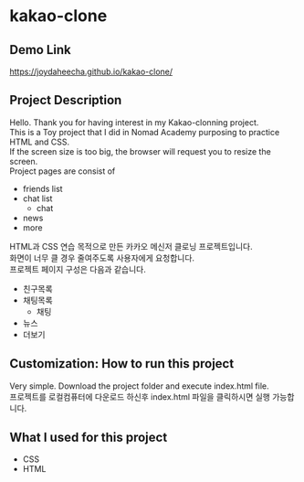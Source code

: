 # kakao-clone

## Demo Link
https://joydaheecha.github.io/kakao-clone/

## Project Description 
Hello. Thank you for having interest in my Kakao-clonning project.  
This is a Toy project that I did in Nomad Academy purposing to practice HTML and CSS.  
If the screen size is too big, the browser will request you to resize the screen.  
Project pages are consist of  
- friends list
- chat list
    - chat
- news
- more  

HTML과 CSS 연습 목적으로 만든 카카오 메신저 클로닝 프로젝트입니다.  
화면이 너무 클 경우 줄여주도록 사용자에게 요청합니다.  
프로젝트 페이지 구성은 다음과 같습니다.  
- 친구목록
- 채팅목록
    - 채팅
- 뉴스
- 더보기

## Customization: How to run this project
Very simple. Download the project folder and execute index.html file.  
프로젝트를 로컬컴퓨터에 다운로드 하신후 index.html 파일을 클릭하시면 실행 가능합니다. 

## What I used for this project 
- CSS
- HTML

